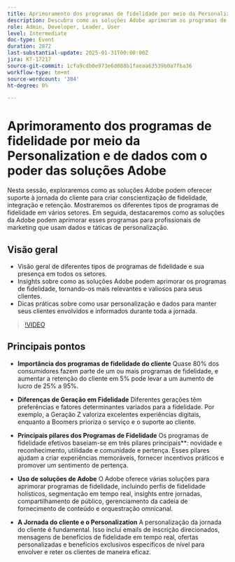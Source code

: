 ```yaml
---
title: Aprimoramento dos programas de fidelidade por meio da Personalization e de dados com o poder das soluções Adobe
description: Descubra como as soluções Adobe aprimoram os programas de fidelidade por meio de personalização e dados, oferecendo suporte às jornadas do cliente, desde a conscientização até a retenção em vários setores.
role: Admin, Developer, Leader, User
level: Intermediate
doc-type: Event
duration: 2872
last-substantial-update: 2025-01-31T00:00:00Z
jira: KT-17217
source-git-commit: 1cfa9cdb0e973e6d088b1faeaa63539b0a7fba36
workflow-type: tm+mt
source-wordcount: '304'
ht-degree: 0%

---
```



# Aprimoramento dos programas de fidelidade por meio da Personalization e de dados com o poder das soluções Adobe

Nesta sessão, exploraremos como as soluções Adobe podem oferecer suporte à jornada do cliente para criar conscientização de fidelidade, integração e retenção. Mostraremos os diferentes tipos de programas de fidelidade em vários setores. Em seguida, destacaremos como as soluções da Adobe podem aprimorar esses programas para profissionais de marketing que usam dados e táticas de personalização.

## Visão geral

* Visão geral de diferentes tipos de programas de fidelidade e sua presença em todos os setores.
* Insights sobre como as soluções Adobe podem aprimorar os programas de fidelidade, tornando-os mais relevantes e valiosos para seus clientes.
* Dicas práticas sobre como usar personalização e dados para manter seus clientes envolvidos e informados durante toda a jornada.

>[!VIDEO](https://video.tv.adobe.com/v/3443130/?learn=on&enablevpops)

## Principais pontos

* **Importância dos programas de fidelidade do cliente** Quase 80% dos consumidores fazem parte de um ou mais programas de fidelidade, e aumentar a retenção do cliente em 5% pode levar a um aumento de lucro de 25% a 95%.

* **Diferenças de Geração em Fidelidade** Diferentes gerações têm preferências e fatores determinantes variados para a fidelidade. Por exemplo, a Geração Z valoriza excelentes experiências digitais, enquanto a Boomers prioriza o serviço e o suporte ao cliente.

* **Principais pilares dos Programas de Fidelidade** Os programas de fidelidade efetivos baseiam-se em três pilares principais**: novidade e reconhecimento, utilidade e comunidade e pertença. Esses pilares ajudam a criar experiências memoráveis, fornecer incentivos práticos e promover um sentimento de pertença.

* **Uso de soluções de Adobe** O Adobe oferece várias soluções para aprimorar programas de fidelidade, incluindo perfis de fidelidade holísticos, segmentação em tempo real, insights entre jornadas, compartilhamento de público, gerenciamento da cadeia de fornecimento de conteúdo e orquestração omnicanal.

* **A Jornada do cliente e o Personalization** A personalização da jornada do cliente é fundamental. Isso inclui emails de inscrição direcionados, mensagens de benefícios de fidelidade em tempo real, ofertas personalizadas e benefícios exclusivos específicos de nível para envolver e reter os clientes de maneira eficaz.